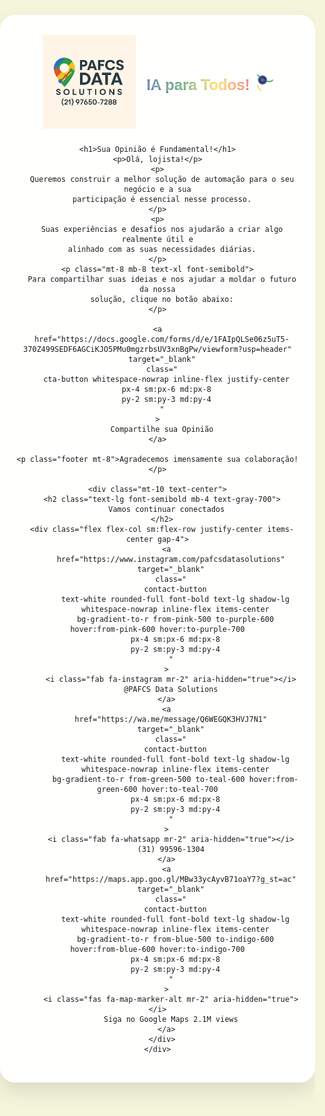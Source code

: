 <!doctype html>
<html lang="pt-br">
<head>
  <meta charset="utf-8" />
  <meta name="viewport" content="width=device-width, initial-scale=1.0" />
  <title>IA para Todos!</title>

  <link
    rel="stylesheet"
    href="https://cdnjs.cloudflare.com/ajax/libs/font-awesome/6.5.0/css/all.min.css"
  />

  <link rel="preconnect" href="https://fonts.googleapis.com" />
  <link rel="preconnect" href="https://fonts.gstatic.com" crossorigin />
  <link
    href="https://fonts.googleapis.com/css2?family=poppins:wght@400;600;700&display=swap"
    rel="stylesheet"
  />

  <script src="https://cdn.tailwindcss.com"></script>

  <style>
    html, body {
      min-height: 100vh;
      margin: 0;
      padding: 0;
      background-color: #f5f5dc;
      font-family: 'poppins', sans-serif;
      overflow-x: hidden;
    }

    .background-svg {
      position: fixed;
      top: 0; left: 0;
      width: 100%; height: 100%;
      z-index: 0;
    }

    .container {
      position: relative;
      z-index: 10;
      max-width: 600px;
      margin: 4rem auto 2rem;
      padding: 2rem 1.5rem;
      background: rgba(255,255,255,0.95);
      border-radius: 1.5rem;
      box-shadow: 0 15px 30px rgba(0,0,0,0.1);
      text-align: center;
      transition: .3s ease;
    }
    .container:hover {
      transform: translatey(-3px) scale(1.01);
      box-shadow: 0 20px 40px rgba(0,0,0,0.2);
    }

    h1 {
      color: #1e3a8a;
      font-size: 2.2rem;
      font-weight: 700;
      margin-bottom: .5rem;
    }
    p {
      color: #555;
      font-size: 1rem;
      margin-bottom: .5rem;
    }
    .footer {
      color: #777;
      font-size: .875rem;
    }

    .cta-button {
      display: inline-block;
      background-image: linear-gradient(45deg,#1e3a8a,#15803d);
      color: #fff;
      text-decoration: none;
      border-radius: 9999px;
      font-weight: 700;
      font-size: 1.2rem;
      box-shadow: 0 5px 15px rgba(0,0,0,0.15);
      transition: .3s ease;
    }
    .cta-button:hover {
      background-image: linear-gradient(45deg,#172e71,#116930);
      box-shadow: 0 8px 20px rgba(0,0,0,0.2);
    }

    /* estilo para os botões de contato */
    .contact-button {
      transition: all 0.3s ease-in-out;
    }
    .contact-button:hover {
       transform: translatey(-2px);
       box-shadow: 0 10px 20px rgba(0, 0, 0, 0.2);
    }


    .logo-container {
      display: flex;
      align-items: center;
      justify-content: center;
      gap: 1rem;
      margin-bottom: 1.5rem;
    }
    .logo {
      max-width: 150px;
      height: auto;
    }

    .gradient-title {
      font-size: 1.5rem;
      font-weight: 700;
      background: linear-gradient(90deg,#1e3a8a,#15803d,#facc15,#ef4444);
      -webkit-background-clip: text;
      -webkit-text-fill-color: transparent;
      text-shadow: 0 0 4px rgba(255,255,255,0.8);
      white-space: nowrap;
    }

    .pulse-icon {
      animation: pulsemove 3s ease-in-out infinite;
    }
    @keyframes pulsemove {
      0%   { transform: scale(1);   opacity: .9; }
      50%  { transform: scale(1.1); opacity: 1;  }
      100% { transform: scale(1);   opacity: .9; }
    }

    @media (min-width: 640px) {
      h1 { font-size: 3rem; }
      p  { font-size: 1.125rem; }
    }
    @media (max-width: 640px) {
      .gradient-title { font-size: 1rem; }
      .logo           { max-width: 120px; }
    }
  </style>
</head>

<body>
  <svg
  class="background-svg"
  viewbox="0 0 1440 800"
  preserveAspectRatio="xMidYMid slice"
  xmlns="http://www.w3.org/2000/svg"
>
  <circle cx="280" cy="280" r="280" fill="#1e3a8a" />
  <circle cx="1160" cy="280" r="280" fill="#ef4444" />
  <circle cx="280" cy="520" r="280" fill="#facc15" />
  <circle cx="1160" cy="520" r="280" fill="#15803d" />
</svg>

  <div class="container">
    <div class="logo-container">
      <img src="Logo.jpeg" alt="Logo PAFCS Data Solutions" class="logo" />
      <div class="flex items-center gap-2">
        <span class="gradient-title">IA para Todos!</span>
        <svg
          class="pulse-icon"
          viewbox="0 0 48 48"
          width="32"
          height="32"
          xmlns="http://www.w3.org/2000/svg"
        >
          <circle cx="24" cy="24" r="10" fill="#1e3a8a" />
          <path
            d="m12 12 c18 18, 30 18, 36 12"
            stroke="#15803d"
            stroke-width="2"
            fill="none"
          />
          <path
            d="m12 36 c18 30, 30 30, 36 36"
            stroke="#facc15"
            stroke-width="2"
            fill="none"
          />
          <circle cx="24" cy="24" r="3" fill="#ef4444" />
        </svg>
      </div>
    </div>

    <h1>Sua Opinião é Fundamental!</h1>
    <p>Olá, lojista!</p>
    <p>
      Queremos construir a melhor solução de automação para o seu negócio e a sua
      participação é essencial nesse processo.
    </p>
    <p>
      Suas experiências e desafios nos ajudarão a criar algo realmente útil e
      alinhado com as suas necessidades diárias.
    </p>
    <p class="mt-8 mb-8 text-xl font-semibold">
      Para compartilhar suas ideias e nos ajudar a moldar o futuro da nossa
      solução, clique no botão abaixo:
    </p>

    <a
      href="https://docs.google.com/forms/d/e/1FAIpQLSe06z5uT5-370Z499SEDF6AGCiKJO5PMu0mgzrbsUV3xnBgPw/viewform?usp=header"
      target="_blank"
      class="
        cta-button whitespace-nowrap inline-flex justify-center
        px-4 sm:px-6 md:px-8
        py-2 sm:py-3 md:py-4
      "
    >
      Compartilhe sua Opinião
    </a>

    <p class="footer mt-8">Agradecemos imensamente sua colaboração!</p>

    <div class="mt-10 text-center">
      <h2 class="text-lg font-semibold mb-4 text-gray-700">
        Vamos continuar conectados
      </h2>
      <div class="flex flex-col sm:flex-row justify-center items-center gap-4">
        <a
          href="https://www.instagram.com/pafcsdatasolutions"
          target="_blank"
          class="
            contact-button
            text-white rounded-full font-bold text-lg shadow-lg
            whitespace-nowrap inline-flex items-center
            bg-gradient-to-r from-pink-500 to-purple-600 hover:from-pink-600 hover:to-purple-700
            px-4 sm:px-6 md:px-8
            py-2 sm:py-3 md:py-4
          "
        >
          <i class="fab fa-instagram mr-2" aria-hidden="true"></i>
          @PAFCS Data Solutions
        </a>
        <a
          href="https://wa.me/message/Q6WEGQK3HVJ7N1"
          target="_blank"
          class="
            contact-button
            text-white rounded-full font-bold text-lg shadow-lg
            whitespace-nowrap inline-flex items-center
            bg-gradient-to-r from-green-500 to-teal-600 hover:from-green-600 hover:to-teal-700
            px-4 sm:px-6 md:px-8
            py-2 sm:py-3 md:py-4
          "
        >
          <i class="fab fa-whatsapp mr-2" aria-hidden="true"></i>
          (31) 99596-1304
        </a>
        <a
          href="https://maps.app.goo.gl/MBw33ycAyvB71oaY7?g_st=ac"
          target="_blank"
          class="
            contact-button
            text-white rounded-full font-bold text-lg shadow-lg
            whitespace-nowrap inline-flex items-center
            bg-gradient-to-r from-blue-500 to-indigo-600 hover:from-blue-600 hover:to-indigo-700
            px-4 sm:px-6 md:px-8
            py-2 sm:py-3 md:py-4
          "
        >
          <i class="fas fa-map-marker-alt mr-2" aria-hidden="true"></i>
          Siga no Google Maps 2.1M views
        </a>
      </div>
    </div>
  </div>

 <script>
  document.addEventListener('DOMContentLoaded', () => {
    const svg = document.querySelector('svg.background-svg');
    const circles = Array.from(svg.querySelectorAll('circle'));

    const viewbox = svg.viewBox.baseVal;

    const initialPositions = [
      { x: 280,  y: 280 },
      { x: 1160, y: 280 },
      { x: 280,  y: 520 },
      { x: 1160, y: 520 }
    ];
    const initialRadii = [280, 280, 280, 280];

    let data = [];

    function setupAnimation() {
      data = circles.map((c, i) => {
        const initR = initialRadii[i] * 0.6; 

        return {
          el: c,
          x: initialPositions[i].x,
          y: initialPositions[i].y,
          r: initR,
          vx: (Math.random() * 0.5 + 0.2) * (Math.random() < 0.5 ? -1 : 1),
          vy: (Math.random() * 0.5 + 0.2) * (Math.random() < 0.5 ? -1 : 1),
          vr: (Math.random() * 0.03 + 0.015) * (Math.random() < 0.5 ? -1 : 1),
          rmin: initR * 0.40, // Encolhe até 40% do tamanho
          rmax: initR * 1.30  // Cresce até 130% do tamanho
        };
      });
    }

    setupAnimation();

    function animate() {
      data.forEach((d) => {
        d.x += d.vx;
        d.y += d.vy;
        d.r += d.vr;

        if (d.x - d.r < viewbox.x || d.x + d.r > viewbox.width) {
          d.vx *= -1;
        }
        if (d.y - d.r < viewbox.y || d.y + d.r > viewbox.height) {
          d.vy *= -1;
        }
        if (d.r < d.rmin || d.r > d.rmax) {
          d.vr *= -1;
        }

        d.el.setAttribute('cx', d.x);
        d.el.setAttribute('cy', d.y);
        d.el.setAttribute('r', d.r);
      });

      requestAnimationFrame(animate);
    }

    animate();
  });
</script>
</body>
</html>
